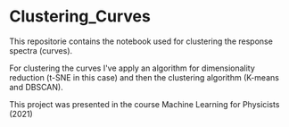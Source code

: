 # Clustering_Curves

This repositorie contains the notebook used for clustering the response spectra (curves).

For clustering the curves I've apply an algorithm for dimensionality reduction (t-SNE in this case) and then the clustering algorithm (K-means and DBSCAN).

This project was presented in the course Machine Learning for Physicists (2021)

